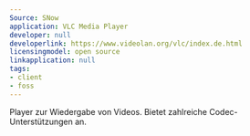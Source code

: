 ```yaml
---
Source: SNow
application: VLC Media Player
developer: null
developerlink: https://www.videolan.org/vlc/index.de.html
licensingmodel: open source
linkapplication: null
tags:
- client
- foss
---
```

Player zur Wiedergabe von Videos. Bietet zahlreiche Codec-Unterstützungen an.
